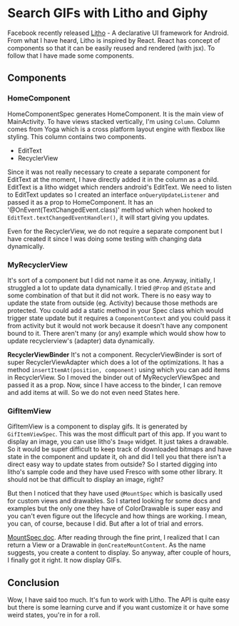 # Search GIFs with Litho and Giphy

Facebook recently released [Litho](http://fblitho.com/) - A declarative UI framework for Android. From what I have
heard, Litho is inspired by React. React has concept of components so that it can be easily reused and
rendered (with jsx). To follow that I have made some components.

## Components

### HomeComponent
HomeComponentSpec generates HomeComponent. It is the main view of MainActivity. To have views stacked
vertically, I'm using `Column`. Column comes from Yoga which is a cross platform layout engine with flexbox like
styling. This column contains two components.

 - EditText
 - RecyclerView

Since it was not really necessary to create a separate component for EditText at the moment, I have directly added
it in the column as a child. EditText is a litho widget which renders android's EditText. We need to listen to EditText
updates so I created an interface `onQueryUpdateListener` and passed it as a prop to HomeComponent. It has an '@OnEvent(TextChangedEvent.class)'
method which when hooked to `EditText.textChangedEventHandler()`, it will start giving you updates.

Even for the RecyclerView, we do not require a separate component but I have created it since I was doing some testing
with changing data dynamically.

### MyRecyclerView
It's sort of a component but I did not name it as one. Anyway, initially, I struggled a lot to update data
dynamically. I tried `@Prop` and `@State` and some combination of that but it did not work. There is no easy
way to update the state from outside (eg. Activity) because those methods are protected. You could add a static method
in your Spec class which would trigger state update but it requires a `ComponentContext` and you could pass it from activity
but it would not work because it doesn't have any component bound to it. There aren't many (or any) example
which would show how to update recyclerview's (adapter) data dynamically.

**RecyclerViewBinder**
It's not a component. RecyclerViewBinder is sort of super RecyclerViewAdapter which does a lot of the optimizations.
It has a method `insertItemAt(position, component)` using which you can add items in RecyclerView. So I moved the binder
out of MyRecyclerViewSpec and passed it as a prop. Now, since I have access to the binder, I can remove and add items
at will. So we do not even need States here.

### GifItemView
GifItemView is a component to display gifs. It is generated by `GifItemViewSpec`. This was the most difficult part of this app.
If you want to display an image, you can use litho's `Image` widget. It just takes a drawable. So it would be super difficult
to keep track of downloaded bitmaps and have state in the component and update it, oh and did I tell you that there isn't a direct
easy way to update states from outside? So I started digging into litho's sample code and they have used Fresco with some other
library. It should not be that difficult to display an image, right?

But then I noticed that they have used `@MountSpec` which is basically used for custom views and drawables. So I started looking
for some docs and examples but the only one they have of ColorDrawable is super easy and you can't even figure out the lifecycle
and how things are working. I mean, you can, of course, because I did. But after a lot of trial and errors.

[MountSpec doc](http://fblitho.com/docs/mount-specs). After reading through the fine print, I realized that I can return a View or
a Drawable in `@onCreateMountContent`. As the name suggests, you create a content to display. So anyway, after couple of hours,
I finally got it right. It now display GIFs.

## Conclusion
Wow, I have said too much. It's fun to work with Litho. The API is quite easy but there is some learning curve and
if you want customize it or have some weird states, you're in for a roll.


